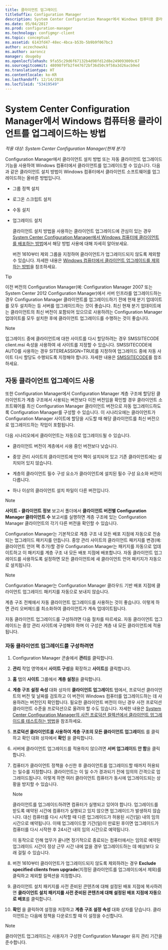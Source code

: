 ```yaml
---
title: 클라이언트 업그레이드
titleSuffix: Configuration Manager
description: System Center Configuration Manager에서 Windows 컴퓨터용 클라이언트 업그레이드
ms.date: 05/04/2017
ms.prod: configuration-manager
ms.technology: configmgr-client
ms.topic: conceptual
ms.assetid: 6143fd47-48ec-4bca-b53b-5b9b9f067bc3
author: aczechowski
ms.author: aaroncz
manager: dougeby
ms.openlocfilehash: 9fa55c29d6f67132b4d98fd12d8e249093009c67
ms.sourcegitcommit: 48098f9fb2f447672bf36d50c9f58a3d26acb9ed
ms.translationtype: HT
ms.contentlocale: ko-KR
ms.lasthandoff: 12/14/2018
ms.locfileid: "53419549"
---
```

# <a name="how-to-upgrade-clients-for-windows-computers-in-system-center-configuration-manager"></a>System Center Configuration Manager에서 Windows 컴퓨터용 클라이언트를 업그레이드하는 방법

*적용 대상: System Center Configuration Manager(현재 분기)*

Configuration Manager에서 클라이언트 설치 방법 또는 자동 클라이언트 업그레이드 기능을 사용하여 Windows 컴퓨터에서 클라이언트를 업그레이드할 수 있습니다. 다음과 같은 클라이언트 설치 방법이 Windows 컴퓨터에서 클라이언트 소프트웨어를 업그레이드하는 올바른 방법입니다.  

- 그룹 정책 설치  

- 로그온 스크립트 설치  

- 수동 설치  

- 업그레이드 설치  

  클라이언트 설치 방법을 사용하는 클라이언트 업그레이드에 관심이 있는 경우 [System Center Configuration Manager에서 Windows 컴퓨터에 클라이언트를 배포하는 방법](../../../../core/clients/deploy/deploy-clients-to-windows-computers.md)에서 해당 방법 사용에 대해 자세히 알아보세요.

  버전 1610부터 제외 그룹을 지정하여 클라이언트가 업그레이드되지 않도록 제외할 수 있습니다. 자세한 내용은 [Windows 컴퓨터에서 클라이언트 업그레이드를 제외하는 방법](exclude-clients-windows.md)을 참조하세요.  


> [!TIP]  
>  이전 버전의 Configuration Manager\(예: Configuration Manager 2007 또는 System Center 2012 Configuration Manager\)에서 서버 인프라를 업그레이드하는 경우 Configuration Manager 클라이언트를 업그레이드하기 전에 현재 분기 업데이트를 모두 설치하는 등 서버를 업그레이드하는 것이 좋습니다.   최신 현재 분기 업데이트에는 클라이언트의 최신 버전이 포함되어 있으므로 사용하려는 Configuration Manager 업데이트를 모두 설치한 후에 클라이언트 업그레이드를 수행하는 것이 좋습니다.

> [!NOTE]
> 업그레이드 중에 클라이언트에 대한 사이트를 다시 할당하려는 경우 SMSSITECODE client.msi 속성을 사용하여 새 사이트를 지정할 수 있습니다. SMSSITECODE에 AUTO를 사용하는 경우 SITEREASSIGN=TRUE를 지정하여 업그레이드 중에 자동 사이트 다시 할당도 수행되도록 지정해야 합니다. 자세한 내용은 [SMSSITECODE](../../deploy/about-client-installation-properties.md#smssitecode)를 참조하세요.

## <a name="use-automatic-client-upgrade"></a>자동 클라이언트 업그레이드 사용  
 또한 Configuration Manager에서 Configuration Manager 계층 구조에 할당된 클라이언트가 계층 구조에서 사용되는 버전보다 이전 버전임을 확인할 경우 클라이언트 소프트웨어를 최신 Configuration Manager 클라이언트 버전으로 자동 업그레이드하도록 Configuration Manager를 구성할 수 있습니다. 이 시나리오에는 클라이언트가 Configuration Manager 사이트에 할당을 시도할 때 해당 클라이언트를 최신 버전으로 업그레이드하는 작업이 포함됩니다.  

 다음 시나리오에서 클라이언트는 자동으로 업그레이드될 수 있습니다.  

-   클라이언트 버전이 계층에서 사용 중인 버전보다 낮습니다.  

-   중앙 관리 사이트의 클라이언트에 언어 팩이 설치되어 있고 기존 클라이언트에는 설치되어 있지 않습니다.  

-   계층의 클라이언트 필수 구성 요소가 클라이언트에 설치된 필수 구성 요소와 버전이 다릅니다.  

-   하나 이상의 클라이언트 설치 파일이 다른 버전입니다.  

> [!NOTE]  
>  **사이트 - 클라이언트 정보** 보고서 폴더에서 **클라이언트 버전별 Configuration Manager 클라이언트 수** 보고서를 실행하면 계층 구조에 있는 Configuration Manager 클라이언트의 각기 다른 버전을 확인할 수 있습니다.  

 Configuration Manager는 기본적으로 계층 구조 내 모든 배포 지점에 자동으로 전송되는 업그레이드 패키지를 만듭니다. 중앙 관리 사이트의 클라이언트 패키지를 변경(예: 클라이언트 언어 팩 추가)할 경우 Configuration Manager는 패키지를 자동으로 업데이트하고 이 패키지를 계층 구조 내 모든 배포 지점에 배포합니다. 자동 클라이언트 업그레이드를 사용하도록 설정하면 모든 클라이언트에 새 클라이언트 언어 패키지가 자동으로 설치됩니다.  

> [!NOTE]  
>  Configuration Manager는 Configuration Manager 클라우드 기반 배포 지점에 클라이언트 업그레이드 패키지를 자동으로 보내지 않습니다.  

 계층 구조 전체에서 자동 클라이언트 업그레이드를 사용하는 것이 좋습니다. 이렇게 하면 관리 오버헤드를 최소화하여 클라이언트가 계속 업데이트됩니다.  

 자동 클라이언트 업그레이드를 구성하려면 다음 절차를 따르세요. 자동 클라이언트 업그레이드는 중앙 관리 사이트에 구성해야 하며 이 구성은 계층 내 모든 클라이언트에 적용됩니다.  

### <a name="to-configure-automatic-client-upgrades"></a>자동 클라이언트 업그레이드를 구성하려면  

1.  Configuration Manager 콘솔에서 **관리**를 클릭합니다.  

2.  **관리** 작업 영역에서 **사이트 구성**을 확장하고 **사이트**를 클릭합니다.  

3.  **홈** 탭의 **사이트** 그룹에서 **계층 설정**을 클릭합니다.  

4.  **계층 구조 설정 속성** 대화 상자의 **클라이언트 업그레이드** 탭에서, 프로덕션 클라이언트의 버전 및 날짜를 검토하고 이 버전이 Windows 컴퓨터를 업그레이드하는 데 사용하려는 버전인지 확인합니다.  필요한 클라이언트 버전이 아닌 경우 사전 프로덕션 클라이언트 수준을 프로덕션으로 올려야 할 수도 있습니다. 자세한 내용은 [System Center Configuration Manager의 사전 프로덕션 컬렉션에서 클라이언트 업그레이드를 테스트하는 방법](../../../../core/clients/manage/upgrade/test-client-upgrades.md)을 참조하세요.  

5.  **프로덕션 클라이언트를 사용하여 계층 구조의 모든 클라이언트 업그레이드** 를 클릭하고 확인 대화 상자에서 **확인** 을 클릭합니다.  

6.  서버에 클라이언트 업그레이드를 적용하지 않으려면 **서버 업그레이드 안 함**을 클릭합니다.  

7.  컴퓨터가 클라이언트 정책을 수신한 후 클라이언트를 업그레이드할 때까지 허용되는 일수를 지정합니다. 클라이언트는 이 일 수가 경과되기 전에 임의의 간격으로 업그레이드됩니다. 이렇게 하면 여러 클라이언트 컴퓨터가 동시에 업그레이드되는 상황을 방지할 수 있습니다.

    > [!NOTE]
    > 클라이언트를 업그레이드하려면 컴퓨터가 실행되고 있어야 합니다. 업그레이드를 받도록 예약된 시간에 컴퓨터가 실행되고 있지 않으면 업그레이드가 발생하지 않습니다. 대신 컴퓨터를 다시 시작할 때 다른 업그레이드가 허용된 시간(일) 내의 임의 시간으로 예약됩니다. 이때 업그레이드할 기간(일)이 만료된 후이면 업그레이드가 컴퓨터를 다시 시작한 후 24시간 내의 임의 시간으로 예약됩니다.
    >     
    > 이 동작으로 인해 업무가 끝나면 정기적으로 종료되는 컴퓨터에서는 임의로 예약된 업그레이드 시간이 정상 근무 시간 내에 없을 경우 업그레이드하는 데 예상보다 오래 걸릴 수 있습니다.

7. 버전 1610부터 클라이언트가 업그레이드되지 않도록 제외하려는 경우 **Exclude specified clients from upgrade**(지정된 클라이언트를 업그레이드에서 제외)를 클릭하고 제외할 컬렉션을 지정합니다.

8.  클라이언트 설치 패키지를 사전 준비된 콘텐츠에 대해 설정된 배포 지점에 복사하려면 **클라이언트 설치 패키지를 사전 준비된 콘텐츠에 대해 설정된 배포 지점에 자동으로 배포**를 클릭합니다.  

9. **확인** 을 클릭하여 설정을 저장하고 **계층 구조 설정 속성** 대화 상자를 닫습니다. 클라이언트는 다음에 정책을 다운로드할 때 이 설정을 수신합니다.

>[!NOTE]
>클라이언트 업그레이드는 사용자가 구성한 Configuration Manager 유지 관리 기간을 준수합니다.
